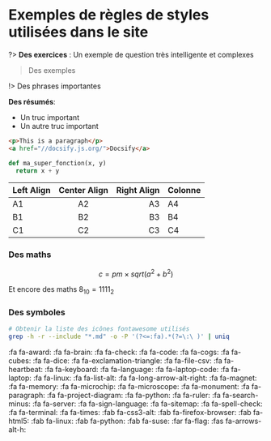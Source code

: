 # Exemples de règles de styles utilisées dans le site

?> **Des exercices** : Un exemple de question très intelligente et complexes

> Des exemples

!> Des phrases importantes 

<div class="nutshell">

**Des résumés**:

- Un truc important 
- Un autre truc important

</div>

```html
<p>This is a paragraph</p>
<a href="//docsify.js.org/">Docsify</a>
```

```python
def ma_super_fonction(x, y)
  return x + y

```


| Left Align | Center Align | Right Align | Colonne |
| ---------- |:------------:| -----------:| ------------------------------ |
| A1         | A2           | A3          | A4                             |
| B1         | B2           | B3          | B4                             |
| C1         | C2           | C3          | C4                             |



### Des maths 

$$
c=pm\times sqrt(a^2 + b^2)
$$


Et encore des maths $8_{10} = 1111_{2}$


### Des symboles

```bash
# Obtenir la liste des icônes fontawesome utilisés
grep -h -r --include "*.md" -o -P '(?<=:fa).*(?=\:\ )' | uniq 
```

:fa fa-award:
:fa fa-brain:
:fa fa-check:
:fa fa-code:
:fa fa-cogs:
:fa fa-cubes:
:fa fa-dice:
:fa fa-exclamation-triangle:
:fa fa-file-csv:
:fa fa-heartbeat:
:fa fa-keyboard:
:fa fa-language:
:fa fa-laptop-code:
:fa fa-laptop:
:fa fa-linux:
:fa fa-list-alt:
:fa fa-long-arrow-alt-right:
:fa fa-magnet:
:fa fa-memory:
:fa fa-microchip:
:fa fa-microscope:
:fa fa-monument:
:fa fa-paragraph:
:fa fa-project-diagram:
:fa fa-python:
:fa fa-ruler:
:fa fa-search-minus:
:fa fa-server:
:fa fa-sign-language:
:fa fa-sitemap:
:fa fa-spell-check:
:fa fa-terminal:
:fa fa-times:
:fab fa-css3-alt:
:fab fa-firefox-browser:
:fab fa-html5:
:fab fa-linux:
:fab fa-python:
:fab fa-suse:
:far fa-flag:
:fas fa-arrows-alt-h:
